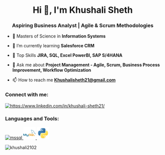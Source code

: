 <h1 align="center">Hi 👋, I'm Khushali Sheth</h1>
<h3 align="center">Aspiring Business Analyst | Agile & Scrum Methodologies</h3>

- 🔭 Masters of Science in **Information Systems**

- 🌱 I’m currently learning **Salesforce CRM**

- 👯 Top Skills **JIRA, SQL, Excel PowerBI, SAP S/4HANA**

- 💬 Ask me about **Project Management - Agile, Scrum, Business Process Improvement, Workflow Optimization**

- 📫 How to reach me **Khushalisheth21@gmail.com**

<h3 align="left">Connect with me:</h3>
<p align="left">
<a href="https://linkedin.com/in/khushali-sheth21/" target="blank"><img align="center" src="https://raw.githubusercontent.com/rahuldkjain/github-profile-readme-generator/master/src/images/icons/Social/linked-in-alt.svg" alt="https://www.linkedin.com/in/khushali-sheth21/" height="30" width="40" /></a>
</p>

<h3 align="left">Languages and Tools:</h3>
<p align="left"> <a href="https://www.microsoft.com/en-us/sql-server" target="_blank" rel="noreferrer"> <img src="https://www.svgrepo.com/show/303229/microsoft-sql-server-logo.svg" alt="mssql" width="40" height="40"/> </a> <a href="https://www.mysql.com/" target="_blank" rel="noreferrer"> <img src="https://raw.githubusercontent.com/devicons/devicon/master/icons/mysql/mysql-original-wordmark.svg" alt="mysql" width="40" height="40"/> </a> <a href="https://www.python.org" target="_blank" rel="noreferrer"> <img src="https://raw.githubusercontent.com/devicons/devicon/master/icons/python/python-original.svg" alt="python" width="40" height="40"/> </a> </p>

<p><img align="center" src="https://github-readme-stats.vercel.app/api/top-langs?username=khushali2102&show_icons=true&locale=en&layout=compact" alt="khushali2102" /></p>
